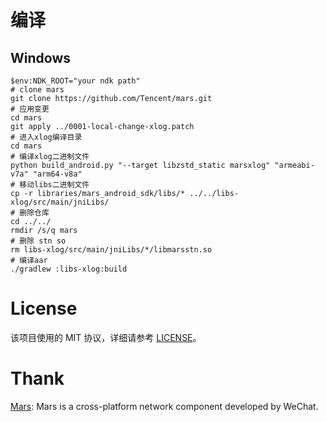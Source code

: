 # 编译
## Windows
``` shell
$env:NDK_ROOT="your ndk path"
# clone mars
git clone https://github.com/Tencent/mars.git
# 应用变更
cd mars
git apply ../0001-local-change-xlog.patch
# 进入xlog编译目录
cd mars
# 编译xlog二进制文件
python build_android.py "--target libzstd_static marsxlog" "armeabi-v7a" "arm64-v8a"
# 移动libs二进制文件
cp -r libraries/mars_android_sdk/libs/* ../../libs-xlog/src/main/jniLibs/
# 删除仓库
cd ../../
rmdir /s/q mars
# 删除 stn so
rm libs-xlog/src/main/jniLibs/*/libmarsstn.so
# 编译aar
./gradlew :libs-xlog:build
```
# License
该项目使用的 MIT 协议，详细请参考 [LICENSE](https://github.com/junjiantech/vcxss-xlog-patch/blob/master/LICENSE)。

# Thank
[Mars](https://github.com/Tencent/mars): Mars is a cross-platform network component developed by WeChat.

